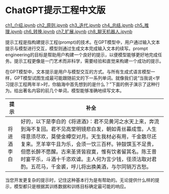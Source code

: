 # ChatGPT提示工程中文版


[ch1_介绍.ipynb](ch1_介绍.ipynb)
[ch2_原则.ipynb](ch2_原则.ipynb)
[ch3_迭代.ipynb](ch3_迭代.ipynb)
[ch4_总结.ipynb](ch4_总结.ipynb)
[ch5_推理.ipynb](ch5_推理.ipynb)
[ch6_转换.ipynb](ch6_转换.ipynb)
[ch7_扩展.ipynb](ch7_扩展.ipynb)
[ch8_聊天机器人.ipynb](ch8_聊天机器人.ipynb)


提示工程是指构建提示工程(prompt)的技术。在GPT模型中，用户通过输入文本提示与模型进行交互，模型则通过生成文本完成输入文本的续写。prompt engineering的目标是帮助用户构建一个良好的提示，以便模型能够更好地完成任务。提示工程更像是一门艺术而非科学，需要经验和直觉来构建一个成功的提示。

在GPT模型中，文本提示是用户与模型交互的方式。与所有生成式语言模型一样，GPT模型试图生成最可能跟随前文的下一系列单词。就像我们说“当我说<学习提示工程两年半>时，你脑海中首先想到的是什么？”下面的例子演示了这种行为。给出著名内容的前几个单词，模型能够准确地续写文本。

| 提示 | 补全 |
| --- | --- |
| 将进酒 李白 |  好的，以下是李白的《将进酒》：君不见黄河之水天上来，奔流到海不复回。君不见高堂明镜悲白发，朝如青丝暮成雪。人生得意须尽欢，莫使金樽空对月。天生我材必有用，千金散尽还复来。烹羊宰牛且为乐，会须一饮三百杯。钟鼓馔玉不足贵，但愿长醉不愿醒。古来圣贤皆寂寞，惟有饮者留其名。陈王昔时宴平乐，斗酒十千恣欢谑。主人何为言少钱，径须沽取对君酌。五花马，千金裘，呼儿将出换美酒，与尔同销万古愁。|

当您开发更复杂的提示时，记住这种基本行为是有帮助的。无论提供什么样的提示，模型都只是根据其训练数据和训练目标确定最可能的响应。